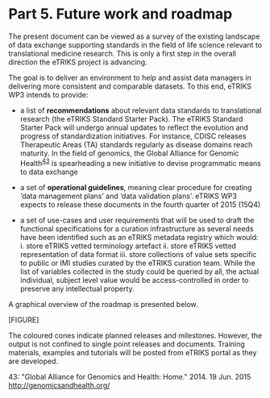 # Part 5. Future work and roadmap

The present document can be viewed as a survey of the existing landscape of data exchange supporting standards in the field of life science relevant to translational medicine research. This is only a first step in the overall direction the eTRIKS project is advancing.

The goal is to deliver an environment to help and assist data managers in delivering more consistent and comparable datasets. To this end, eTRIKS WP3 intends to provide: 

  - a list of **recommendations** about relevant data standards to translational research (the eTRIKS Standard Starter Pack). The eTRIKS Standard Starter Pack will undergo annual updates to reflect the evolution and progress of standardization initiatives. For instance, CDISC releases Therapeutic Areas (TA) standards regularly as disease domains reach maturity. In the field of genomics, the Global Alliance for Genomic Health<sup>[43](#myfootnote43)</sup> is spearheading a new initiative to devise programmatic means to data exchange

  - a set of **operational guidelines**, meaning clear procedure for creating ‘data management plans’ and ‘data validation plans’. eTRIKS WP3 expects to release these documents in the fourth quarter of 2015 (15Q4)

  - a set of use-cases and user requirements that will be used to draft the functional specifications for a curation infrastructure as several needs have been identified such as an eTRIKS metadata registry which would:
    i. store eTRIKS vetted terminology artefact
	ii. store eTRIKS vetted representation of data format
    iii. store collections of value sets specific to public or IMI studies curated by the eTRIKS curation team. While the list of variables collected in the study  could be queried by all, the actual individual, subject level value would be access-controlled in order to preserve any intellectual property.

A graphical overview of the roadmap is presented below.

[FIGURE]

The coloured cones indicate planned releases and milestones. However, the output is not confined to single point releases and documents.  Training materials, examples and tutorials will be posted from eTRIKS portal as they are developed.

<a name="myfootnote43">43</a>: "Global Alliance for Genomics and Health: Home." 2014. 19 Jun. 2015 <http://genomicsandhealth.org/>
